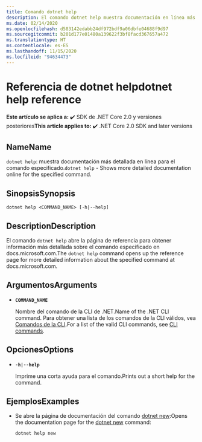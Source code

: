 ```yaml
---
title: Comando dotnet help
description: El comando dotnet help muestra documentación en línea más detallada para el comando especificado.
ms.date: 02/14/2020
ms.openlocfilehash: d583142edabb24df972bdf9a06dbfe04688f9d97
ms.sourcegitcommit: b201d177e01480a139622f3bf8facd367657a472
ms.translationtype: HT
ms.contentlocale: es-ES
ms.lasthandoff: 11/15/2020
ms.locfileid: "94634473"
---
```

# <a name="dotnet-help-reference"></a><span data-ttu-id="6ad4c-103">Referencia de dotnet help</span><span class="sxs-lookup"><span data-stu-id="6ad4c-103">dotnet help reference</span></span>

<span data-ttu-id="6ad4c-104">**Este artículo se aplica a:** ✔️ SDK de .NET Core 2.0 y versiones posteriores</span><span class="sxs-lookup"><span data-stu-id="6ad4c-104">**This article applies to:** ✔️ .NET Core 2.0 SDK and later versions</span></span>

## <a name="name"></a><span data-ttu-id="6ad4c-105">Name</span><span class="sxs-lookup"><span data-stu-id="6ad4c-105">Name</span></span>

<span data-ttu-id="6ad4c-106">`dotnet help`: muestra documentación más detallada en línea para el comando especificado.</span><span class="sxs-lookup"><span data-stu-id="6ad4c-106">`dotnet help` - Shows more detailed documentation online for the specified command.</span></span>

## <a name="synopsis"></a><span data-ttu-id="6ad4c-107">Sinopsis</span><span class="sxs-lookup"><span data-stu-id="6ad4c-107">Synopsis</span></span>

```dotnetcli
dotnet help <COMMAND_NAME> [-h|--help]
```

## <a name="description"></a><span data-ttu-id="6ad4c-108">Description</span><span class="sxs-lookup"><span data-stu-id="6ad4c-108">Description</span></span>

<span data-ttu-id="6ad4c-109">El comando `dotnet help` abre la página de referencia para obtener información más detallada sobre el comando especificado en docs.microsoft.com.</span><span class="sxs-lookup"><span data-stu-id="6ad4c-109">The `dotnet help` command opens up the reference page for more detailed information about the specified command at docs.microsoft.com.</span></span>

## <a name="arguments"></a><span data-ttu-id="6ad4c-110">Argumentos</span><span class="sxs-lookup"><span data-stu-id="6ad4c-110">Arguments</span></span>

- **`COMMAND_NAME`**

  <span data-ttu-id="6ad4c-111">Nombre del comando de la CLI de .NET.</span><span class="sxs-lookup"><span data-stu-id="6ad4c-111">Name of the .NET CLI command.</span></span> <span data-ttu-id="6ad4c-112">Para obtener una lista de los comandos de la CLI válidos, vea [Comandos de la CLI](index.md#cli-commands).</span><span class="sxs-lookup"><span data-stu-id="6ad4c-112">For a list of the valid CLI commands, see [CLI commands](index.md#cli-commands).</span></span>

## <a name="options"></a><span data-ttu-id="6ad4c-113">Opciones</span><span class="sxs-lookup"><span data-stu-id="6ad4c-113">Options</span></span>

- **`-h|--help`**

  <span data-ttu-id="6ad4c-114">Imprime una corta ayuda para el comando.</span><span class="sxs-lookup"><span data-stu-id="6ad4c-114">Prints out a short help for the command.</span></span>

## <a name="examples"></a><span data-ttu-id="6ad4c-115">Ejemplos</span><span class="sxs-lookup"><span data-stu-id="6ad4c-115">Examples</span></span>

- <span data-ttu-id="6ad4c-116">Se abre la página de documentación del comando [dotnet new](dotnet-new.md):</span><span class="sxs-lookup"><span data-stu-id="6ad4c-116">Opens the documentation page for the [dotnet new](dotnet-new.md) command:</span></span>

  ```dotnetcli
  dotnet help new
  ```
